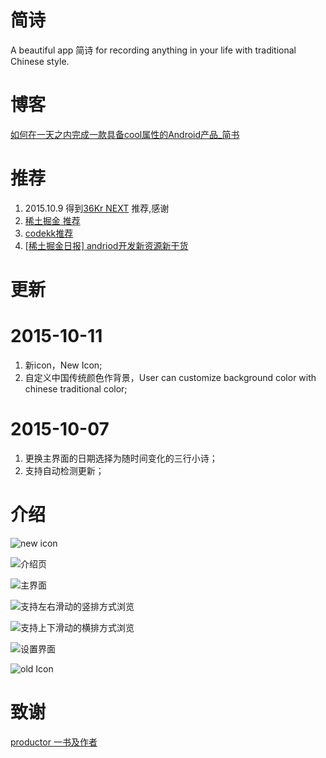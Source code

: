 #  简诗

A beautiful app 简诗 for recording anything in your life with traditional Chinese style.

# 博客

[如何在一天之内完成一款具备cool属性的Android产品_简书](http://www.jianshu.com/p/cf496fc408b2)

# 推荐
1. 2015.10.9 得到[36Kr NEXT](https://next.36kr.com/posts/20062) 推荐,感谢
2. [稀土掘金 推荐](http://gold.xitu.io/entry/56209b63ddb2dd000aa2269e)
3. [codekk推荐](http://p.codekk.com/detail/Android/wingjay/jianshi)
4. [[稀土掘金日报] andriod开发新资源新干货](http://www.jianshu.com/p/db680cfa5e77)

# 更新

# 2015-10-11
1. 新icon，New Icon;
2. 自定义中国传统颜色作背景，User can customize background color with chinese traditional color;

# 2015-10-07
1. 更换主界面的日期选择为随时间变化的三行小诗；
2. 支持自动检测更新；

# 介绍
![new icon](http://upload-images.jianshu.io/upload_images/281665-ed11aa9d8f7377a5.png?imageMogr2/auto-orient/strip%7CimageView2/2/w/1240)

![介绍页](http://upload-images.jianshu.io/upload_images/281665-b5c44e9042697e93.png?imageMogr2/auto-orient/strip%7CimageView2/2/w/1240)

![主界面](http://upload-images.jianshu.io/upload_images/281665-f98e1cca5777b4fd.png?imageMogr2/auto-orient/strip%7CimageView2/2/w/1240)

![支持`左右滑动`的竖排方式浏览](http://upload-images.jianshu.io/upload_images/281665-a59a0c3ae2e2af04.png?imageMogr2/auto-orient/strip%7CimageView2/2/w/1240)

![支持`上下滑动`的横排方式浏览](http://upload-images.jianshu.io/upload_images/281665-c7ccd78dc26f20c5.png?imageMogr2/auto-orient/strip%7CimageView2/2/w/1240)


![设置界面](http://upload-images.jianshu.io/upload_images/281665-7e84e4a43d3f7e84.png?imageMogr2/auto-orient/strip%7CimageView2/2/w/1240)

![old Icon](http://upload-images.jianshu.io/upload_images/281665-64ca40b35eb533c3.png?imageMogr2/auto-orient/strip%7CimageView2/2/w/1240)

# 致谢
[productor 一书及作者](http://producter.io/)

